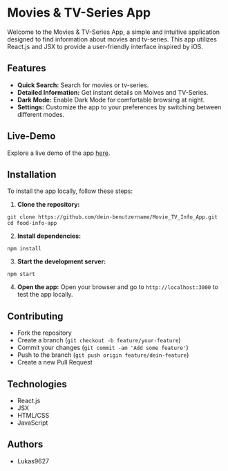 # Movies & TV-Series App 
Welcome to the Movies & TV-Series App, a simple and intuitive application designed to find information about movies and tv-series. This app utilizes React.js and JSX to provide a user-friendly interface inspired by iOS.

## Features
- **Quick Search:** Search for movies or tv-series.
- **Detailed Information:** Get instant details on Moives and TV-Series.
- **Dark Mode:** Enable Dark Mode for comfortable browsing at night.
- **Settings:** Customize the app to your preferences by switching between different modes.

## Live-Demo
Explore a live demo of the app [here](https://movietvseriesinfoapp.netlify.app/).

## Installation
To install the app locally, follow these steps:

1. **Clone the repository:**
```
git clone https://github.com/dein-benutzername/Movie_TV_Info_App.git
cd food-info-app
```
2. **Install dependencies:**
```
npm install
```
3. **Start the development server:**
```
npm start
```
4. **Open the app:**
Open your browser and go to `http://localhost:3000` to test the app locally.

## Contributing
- Fork the repository
- Create a branch (`git checkout -b feature/your-feature`)
- Commit your changes (`git commit -am 'Add some feature'`)
- Push to the branch (`git push origin feature/dein-feature`)
- Create a new Pull Request

## Technologies
- React.js
- JSX
- HTML/CSS
- JavaScript

## Authors
- Lukas9627

